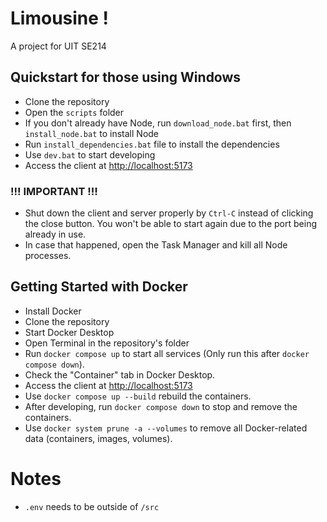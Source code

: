 # Limousine !

A project for UIT SE214

## Quickstart for those using Windows

- Clone the repository
- Open the `scripts` folder
- If you don't already have Node, run `download_node.bat` first, then `install_node.bat` to install Node
- Run `install_dependencies.bat` file to install the dependencies
- Use `dev.bat` to start developing
- Access the client at [http://localhost:5173](http://localhost:5173)
### !!! IMPORTANT !!!
- Shut down the client and server properly by `Ctrl-C` instead of clicking the close button. You won't be able to start again due to the port being already in use.
- In case that happened, open the Task Manager and kill all Node processes.

## Getting Started with Docker

- Install Docker
- Clone the repository
- Start Docker Desktop
- Open Terminal in the repository's folder
- Run `docker compose up` to start all services (Only run this after `docker compose down`).
- Check the "Container" tab in Docker Desktop.
- Access the client at [http://localhost:5173](http://localhost:5173)
- Use `docker compose up --build` rebuild the containers.
- After developing, run `docker compose down` to stop and remove the containers.
- Use `docker system prune -a --volumes` to remove all Docker-related data (containers, images, volumes).

# Notes
- `.env` needs to be outside of `/src`